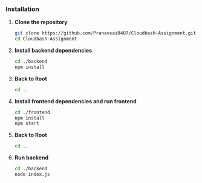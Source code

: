 ### Installation


1. **Clone the repository**
    ```bash
    git clone https://github.com/Pranavsai0407/Cloudbash-Assignment.git
    cd Cloudbash-Assignment
    ```

2. **Install backend dependencies**
    ```bash
    cd ./backend
    npm install
    ```
3. **Back to Root**
   ```bash
   cd ..
   
4. **Install frontend dependencies and run frontend**
    ```bash
    cd ./frontend
    npm install
    npm start
    ```
5. **Back to Root**
   ```bash
   cd ..
   ```
6. **Run backend**
   ```bash
   cd ./backend
   node index.js
   ```

